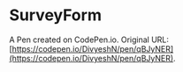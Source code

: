 # SurveyForm

A Pen created on CodePen.io. Original URL: [https://codepen.io/DivyeshN/pen/qBJyNER](https://codepen.io/DivyeshN/pen/qBJyNER).

